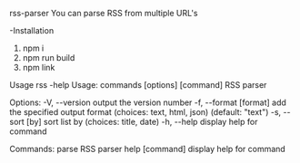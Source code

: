 rss-parser 
You can parse RSS from multiple URL's


-Installation
1. npm i 
2. npm run build 
3. npm link


Usage 
rss -help 
Usage: commands [options] [command]
RSS parser

Options:
    -V, --version output the version number
    -f, --format [format] add the specified output format (choices: text, html, json) (default: "text")
    -s, --sort [by] sort list by (choices: title, date)
    -h, --help display help for command

Commands:
    parse RSS parser
    help [command] display help for command